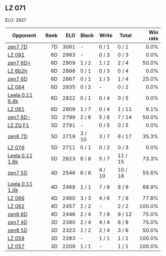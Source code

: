 ## LZ 071 ##

ELO: 2627

Opponent | Rank | ELO | Black | Write | Total | Win rate
---------|-----:|----:|-------|-------|-------|-------:
[zen7 7D](zen7%207D.md) | 7D | 3061 | - | 0 / 1 | 0 / 1 | 0.0%
[LZ 091](LZ%20091.md) | 6D | 2983 | - | 0 / 3 | 0 / 3 | 0.0%
[zen7 6D+](zen7%206D+.md) | 6D | 2909 | 1 / 2 | 1 / 2 | 2 / 4 | 50.0%
[LZ 6b2h](LZ%206b2h.md) | 6D | 2898 | 0 / 1 | 0 / 3 | 0 / 4 | 0.0%
[zen7 6D](zen7%206D.md) | 6D | 2867 | 0 / 1 | 1 / 3 | 1 / 4 | 25.0%
[LZ 084](LZ%20084.md) | 6D | 2835 | 0 / 2 | - | 0 / 2 | 0.0%
[Leela 0.11 6.4k](Leela%200.11%206.4k.md) | 6D | 2822 | 0 / 1 | 0 / 4 | 0 / 5 | 0.0%
[LZ 081](LZ%20081.md) | 6D | 2809 | 1 / 7 | 0 / 4 | 1 / 11 | 9.1%
[zen7 6D-](zen7%206D-.md) | 5D | 2799 | 2 / 8 | 5 / 6 | 7 / 14 | 50.0%
[LZ ZQ F1](LZ%20ZQ%20F1.md) | 5D | 2791 | - | 0 / 5 | 0 / 5 | 0.0%
[zen6 7D](zen6%207D.md) | 5D | 2719 | 3 / 10 | 3 / 7 | 6 / 17 | 35.3%
[LZ 076](LZ%20076.md) | 5D | 2711 | 0 / 1 | 0 / 2 | 0 / 3 | 0.0%
[Leela 0.11 1.6k](Leela%200.11%201.6k.md) | 5D | 2623 | 6 / 8 | 5 / 7 | 11 / 15 | 73.3%
[zen7 5D](zen7%205D.md) | 4D | 2546 | 6 / 8 | 4 / 10 | 10 / 18 | 55.6%
[Leela 0.11 1.0k](Leela%200.11%201.0k.md) | 4D | 2468 | 1 / 1 | 7 / 8 | 8 / 9 | 88.9%
[LZ 066](LZ%20066.md) | 4D | 2460 | 3 / 3 | 4 / 6 | 7 / 9 | 77.8%
[LZ 062](LZ%20062.md) | 4D | 2457 | 2 / 2 | - | 2 / 2 | 100.0%
[zen6 6D](zen6%206D.md) | 4D | 2446 | 2 / 4 | 7 / 8 | 9 / 12 | 75.0%
[zen7 4D](zen7%204D.md) | 3D | 2390 | 2 / 4 | 4 / 4 | 6 / 8 | 75.0%
[zen6 5D](zen6%205D.md) | 3D | 2323 | 1 / 2 | 2 / 4 | 3 / 6 | 50.0%
[LZ 058](LZ%20058.md) | 3D | 2283 | - | 1 / 1 | 1 / 1 | 100.0%
[LZ 057](LZ%20057.md) | 3D | 2209 | 1 / 1 | - | 1 / 1 | 100.0%

